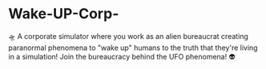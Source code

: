 # Wake-UP-Corp-
🛸 A corporate simulator where you work as an alien bureaucrat creating paranormal phenomena to "wake up" humans to the truth that they're living in a simulation! Join the bureaucracy behind the UFO phenomena! 👽
